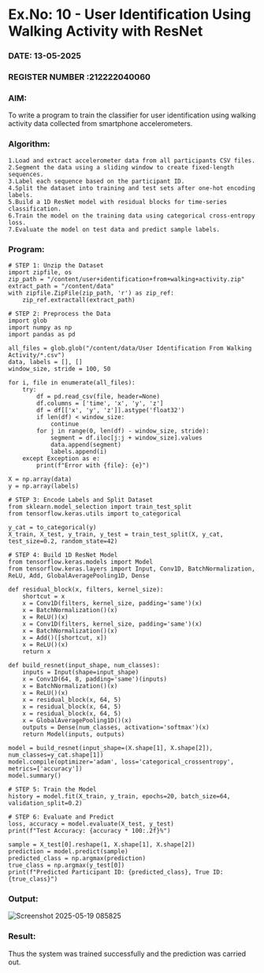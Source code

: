 # Ex.No: 10 - User Identification Using Walking Activity with ResNet
### DATE: 13-05-2025                                                                           
### REGISTER NUMBER :212222040060
### AIM: 
To write a program to train the classifier for user identification using walking activity data collected from smartphone accelerometers.

###  Algorithm:
```
1.Load and extract accelerometer data from all participants CSV files.
2.Segment the data using a sliding window to create fixed-length sequences.
3.Label each sequence based on the participant ID.
4.Split the dataset into training and test sets after one-hot encoding labels.
5.Build a 1D ResNet model with residual blocks for time-series classification.
6.Train the model on the training data using categorical cross-entropy loss.
7.Evaluate the model on test data and predict sample labels.
```

### Program:
```
# STEP 1: Unzip the Dataset
import zipfile, os
zip_path = "/content/user+identification+from+walking+activity.zip"
extract_path = "/content/data"
with zipfile.ZipFile(zip_path, 'r') as zip_ref:
    zip_ref.extractall(extract_path)

# STEP 2: Preprocess the Data
import glob
import numpy as np
import pandas as pd

all_files = glob.glob("/content/data/User Identification From Walking Activity/*.csv")
data, labels = [], []
window_size, stride = 100, 50

for i, file in enumerate(all_files):
    try:
        df = pd.read_csv(file, header=None)
        df.columns = ['time', 'x', 'y', 'z']
        df = df[['x', 'y', 'z']].astype('float32')
        if len(df) < window_size:
            continue
        for j in range(0, len(df) - window_size, stride):
            segment = df.iloc[j:j + window_size].values
            data.append(segment)
            labels.append(i)
    except Exception as e:
        print(f"Error with {file}: {e}")

X = np.array(data)
y = np.array(labels)

# STEP 3: Encode Labels and Split Dataset
from sklearn.model_selection import train_test_split
from tensorflow.keras.utils import to_categorical

y_cat = to_categorical(y)
X_train, X_test, y_train, y_test = train_test_split(X, y_cat, test_size=0.2, random_state=42)

# STEP 4: Build 1D ResNet Model
from tensorflow.keras.models import Model
from tensorflow.keras.layers import Input, Conv1D, BatchNormalization, ReLU, Add, GlobalAveragePooling1D, Dense

def residual_block(x, filters, kernel_size):
    shortcut = x
    x = Conv1D(filters, kernel_size, padding='same')(x)
    x = BatchNormalization()(x)
    x = ReLU()(x)
    x = Conv1D(filters, kernel_size, padding='same')(x)
    x = BatchNormalization()(x)
    x = Add()([shortcut, x])
    x = ReLU()(x)
    return x

def build_resnet(input_shape, num_classes):
    inputs = Input(shape=input_shape)
    x = Conv1D(64, 8, padding='same')(inputs)
    x = BatchNormalization()(x)
    x = ReLU()(x)
    x = residual_block(x, 64, 5)
    x = residual_block(x, 64, 5)
    x = residual_block(x, 64, 5)
    x = GlobalAveragePooling1D()(x)
    outputs = Dense(num_classes, activation='softmax')(x)
    return Model(inputs, outputs)

model = build_resnet(input_shape=(X.shape[1], X.shape[2]), num_classes=y_cat.shape[1])
model.compile(optimizer='adam', loss='categorical_crossentropy', metrics=['accuracy'])
model.summary()

# STEP 5: Train the Model
history = model.fit(X_train, y_train, epochs=20, batch_size=64, validation_split=0.2)

# STEP 6: Evaluate and Predict
loss, accuracy = model.evaluate(X_test, y_test)
print(f"Test Accuracy: {accuracy * 100:.2f}%")

sample = X_test[0].reshape(1, X.shape[1], X.shape[2])
prediction = model.predict(sample)
predicted_class = np.argmax(prediction)
true_class = np.argmax(y_test[0])
print(f"Predicted Participant ID: {predicted_class}, True ID: {true_class}")
```

### Output:
![Screenshot 2025-05-19 085825](https://github.com/user-attachments/assets/d6f52612-63a1-4f60-b184-29d125ccb411)


### Result:
Thus the system was trained successfully and the prediction was carried out.
